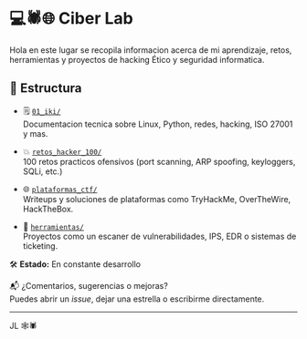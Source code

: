 # 💻🕷️🌐 Ciber Lab 

Hola en este lugar se recopila informacion acerca de mi aprendizaje, retos, herramientas y proyectos de hacking Ético y seguridad informatica.

## 📂 Estructura

- 🗒️ [`01_iki/`](./01_Wiki)  
  Documentacion tecnica sobre Linux, Python, redes, hacking, ISO 27001 y mas.

- 💥 [`retos_hacker_100/`](./Retos_hacker_100)  
  100 retos practicos ofensivos (port scanning, ARP spoofing, keyloggers, SQLi, etc.)

- 🌐 [`plataformas_ctf/`](./Plataformas_ctf)  
  Writeups y soluciones de plataformas como TryHackMe, OverTheWire, HackTheBox.

- 🧰 [`herramientas/`](./Herramientas)  
  Proyectos como un escaner de vulnerabilidades, IPS, EDR o sistemas de ticketing.

🛠️ **Estado:** En constante desarrollo

📬 ¿Comentarios, sugerencias o mejoras?  
Puedes abrir un *issue*, dejar una estrella o escribirme directamente.
 
---

JL 🕸️🕷️ 

